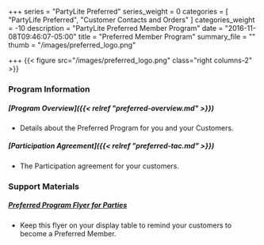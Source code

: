 +++
series = "PartyLite Preferred"
series_weight = 0
categories = [
  "PartyLife Preferred",
  "Customer Contacts and Orders"
]
categories_weight = -10
description = "PartyLite Preferred Member Program"
date = "2016-11-08T09:46:07-05:00"
title = "Preferred Member Program"
summary_file = ""
thumb = "/images/preferred_logo.png"

+++
{{< figure src="/images/preferred_logo.png" class="right columns-2" >}}

### Program Information
##### [Program Overview]({{< relref "preferred-overview.md" >}})  
+ Details about the Preferred Program for you and your Customers. 
 
##### [Participation Agreement]({{< relref "preferred-tac.md" >}})  
+ The Participation agreement for your customers.  

### Support Materials
##### [Preferred Program Flyer for Parties](http://www.google.com)  

+ Keep this flyer on your display table to remind your customers to become a Preferred Member.  
